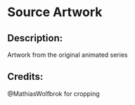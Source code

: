 # Source Artwork

## Description: 

Artwork from the original animated series

## Credits: 

@MathiasWolfbrok for cropping

